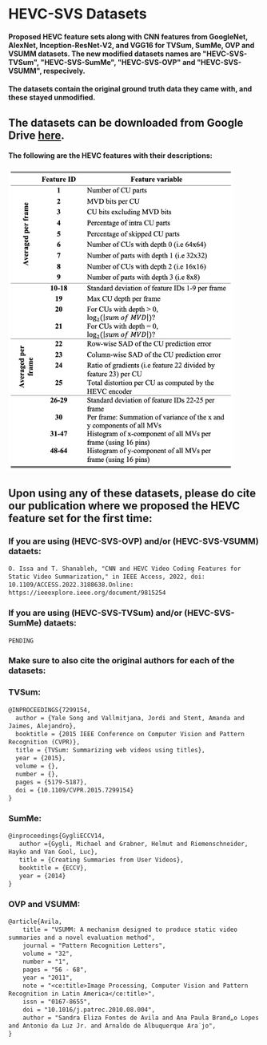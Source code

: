 # **HEVC-SVS Datasets**

#### Proposed HEVC feature sets along with CNN features from GoogleNet, AlexNet, Inception-ResNet-V2, and VGG16 for TVSum, SumMe, OVP and VSUMM datasets. The new modified datasets names are "HEVC-SVS-TVSum", "HEVC-SVS-SumMe", "HEVC-SVS-OVP" and "HEVC-SVS-VSUMM", respecively.

#### The datasets contain the original ground truth data they came with, and these stayed unmodified.

## The datasets can be downloaded from Google Drive [here](https://drive.google.com/drive/folders/1s1RfJTeAesyTQdwOuOSdV3PrZ5r6gbKz?usp=sharing).

#### The following are the HEVC features with their descriptions:

<img src="HEVC-Features.png" alt="HEVC Features extracted" width="450"/>

## Upon using any of these datasets, please do cite our publication where we proposed the HEVC feature set for the first time:

### If you are using (HEVC-SVS-OVP) and/or (HEVC-SVS-VSUMM) dataets:
```
O. Issa and T. Shanableh, "CNN and HEVC Video Coding Features for Static Video Summarization," in IEEE Access, 2022, doi: 10.1109/ACCESS.2022.3188638.Online: https://ieeexplore.ieee.org/document/9815254
```
### If you are using (HEVC-SVS-TVSum) and/or (HEVC-SVS-SumMe) dataets:
```
PENDING
```
### Make sure to also cite the original authors for each of the datasets:

### TVSum:
```
@INPROCEEDINGS{7299154,
  author = {Yale Song and Vallmitjana, Jordi and Stent, Amanda and Jaimes, Alejandro},
  booktitle = {2015 IEEE Conference on Computer Vision and Pattern Recognition (CVPR)}, 
  title = {TVSum: Summarizing web videos using titles}, 
  year = {2015},
  volume = {},
  number = {},
  pages = {5179-5187},
  doi = {10.1109/CVPR.2015.7299154}
}
```

### SumMe:
```
@inproceedings{GygliECCV14,
   author ={Gygli, Michael and Grabner, Helmut and Riemenschneider, Hayko and Van Gool, Luc},
   title = {Creating Summaries from User Videos},
   booktitle = {ECCV},
   year = {2014}
}
```

### OVP and VSUMM:
```
@article{Avila,
    title = "VSUMM: A mechanism designed to produce static video summaries and a novel evaluation method",
    journal = "Pattern Recognition Letters",
    volume = "32",
    number = "1",
    pages = "56 - 68",
    year = "2011",
    note = "<ce:title>Image Processing, Computer Vision and Pattern Recognition in Latin America</ce:title>",
    issn = "0167-8655",
    doi = "10.1016/j.patrec.2010.08.004",
    author = "Sandra Eliza Fontes de Avila and Ana Paula Brand„o Lopes and Antonio da Luz Jr. and Arnaldo de Albuquerque Ara˙jo",
}
```


